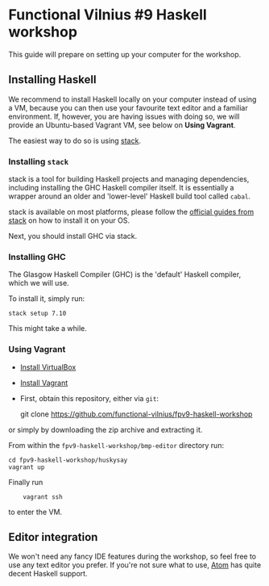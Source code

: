 Functional Vilnius #9 Haskell workshop
=============

This guide will prepare on setting up your computer
for the workshop.


Installing Haskell
------------------

We recommend to install Haskell locally on your computer
instead of using a VM, because you can then use your favourite
text editor and a familiar environment. If, however, you are
having issues with doing so, we will provide an Ubuntu-based
Vagrant VM, see below on **Using Vagrant**.

The easiest way to do so is using [stack](http://www.haskellstack.org).

### Installing `stack`

stack is a tool for building Haskell projects and managing dependencies,
including installing the GHC Haskell compiler itself. It is essentially
a wrapper around an older and 'lower-level' Haskell build tool called `cabal`.

stack is available on most platforms, please follow the [official guides from
stack](http://docs.haskellstack.org/en/stable/README/#how-to-install) on how to
install it on your OS.

Next, you should install GHC via stack.

### Installing GHC

The Glasgow Haskell Compiler (GHC) is the 'default' Haskell compiler, which
we will use.

To install it, simply run:

    stack setup 7.10

This might take a while.


### Using Vagrant

* [Install VirtualBox](https://www.virtualbox.org/wiki/Downloads)
* [Install Vagrant](https://www.vagrantup.com/downloads.html)
* First, obtain this repository, either via `git`:

    git clone  https://github.com/functional-vilnius/fpv9-haskell-workshop

or simply by downloading the zip archive and extracting it.

From within the `fpv9-haskell-workshop/bmp-editor` directory run:

    cd fpv9-haskell-workshop/huskysay
    vagrant up

Finally run

        vagrant ssh

to enter the VM.


Editor integration
------------------

We won't need any fancy IDE features during the workshop, so feel free to use
any text editor you prefer. If you're not sure what to use,
[Atom](http://atom.io) has quite decent Haskell support.

